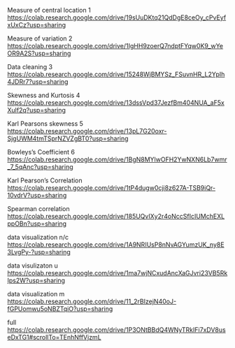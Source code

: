 

Measure of central location 1
https://colab.research.google.com/drive/19sUuDKtq21QdDgE8ceOy_cPvEyfxUxCz?usp=sharing


Measure of variation 2
https://colab.research.google.com/drive/1IgHH9zoerQ7ndptFYqw0K9_wYeOR9A2S?usp=sharing

Data cleaning 3
https://colab.research.google.com/drive/15248WjBMYSz_FSuvnHR_L2YpIh4JDRr7?usp=sharing

Skewness and Kurtosis 4
https://colab.research.google.com/drive/13dssVpd37JezfBm404NUA_aF5xXulf2q?usp=sharing

Karl Pearsons skewness 5
https://colab.research.google.com/drive/13pL7G20oxr-SjgUWM4tmTSprNZVZgBT0?usp=sharing

Bowleys’s Coefficient 6
https://colab.research.google.com/drive/1BgN8MYlwOFH2YwNXN6Lb7wmr_7_5qAnc?usp=sharing

Karl Pearson’s Correlation
https://colab.research.google.com/drive/1tP4dugw0cji8z627A-TSB9iQr-10vdrV?usp=sharing

Spearman correlation
https://colab.research.google.com/drive/185UQvIXy2r4oNccSfIcIUMchEXLppOBn?usp=sharing

data visualization n/c
https://colab.research.google.com/drive/1A9NRIUsP8nNvAGYumzUK_ny8E3LvgPy-?usp=sharing

data visulizaton u
https://colab.research.google.com/drive/1ma7wjNCxudAncXaGJvri23VB5RkIps2W?usp=sharing

data visualization m
https://colab.research.google.com/drive/11_2rBIzejN40oJ-fGPUomwu5oNBZTqiO?usp=sharing


full
https://colab.research.google.com/drive/1P3ONtBBdQ4WNyTRkIFi7xDV8useDxTG1#scrollTo=TEnhNffVjzmL
